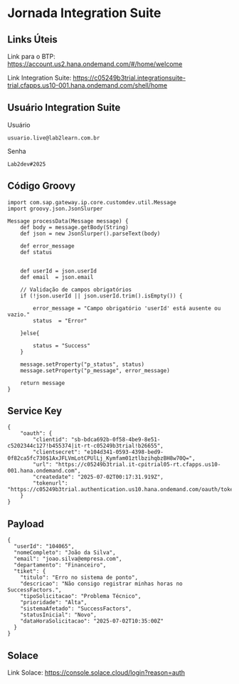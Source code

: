 # Jornada Integration Suite

## Links Úteis
Link para o BTP: https://account.us2.hana.ondemand.com/#/home/welcome

Link Integration Suite: https://c05249b3trial.integrationsuite-trial.cfapps.us10-001.hana.ondemand.com/shell/home

## Usuário Integration Suite
Usuário
```
usuario.live@lab2learn.com.br
```
Senha
```
Lab2dev#2025
```

## Código Groovy
```
import com.sap.gateway.ip.core.customdev.util.Message
import groovy.json.JsonSlurper

Message processData(Message message) {
    def body = message.getBody(String)
    def json = new JsonSlurper().parseText(body)

    def error_message
    def status


    def userId = json.userId
    def email  = json.email

    // Validação de campos obrigatórios
    if (!json.userId || json.userId.trim().isEmpty()) {  

        error_message = "Campo obrigatório 'userId' está ausente ou vazio."
        status  = "Error"

    }else{

        status = "Success"
    }

    message.setProperty("p_status", status)
    message.setProperty("p_message", error_message)

    return message
}
```

## Service Key
```
{
    "oauth": {
        "clientid": "sb-bdca692b-0f58-4be9-8e51-c5202344c127!b455374|it-rt-c05249b3trial!b26655",
        "clientsecret": "e104d341-0593-4398-bed9-0f82ca5fc730$1AxJFLVmLotCPUlLj_Kymfam01ztlbzihqbzBH8w70Q=",
        "url": "https://c05249b3trial.it-cpitrial05-rt.cfapps.us10-001.hana.ondemand.com",
        "createdate": "2025-07-02T00:17:31.919Z",
        "tokenurl": "https://c05249b3trial.authentication.us10.hana.ondemand.com/oauth/token"
    }
}
```

## Payload
```
{
  "userId": "104065",
  "nomeCompleto": "João da Silva",
  "email": "joao.silva@empresa.com",
  "departamento": "Financeiro",
  "tiket": {
    "titulo": "Erro no sistema de ponto",
    "descricao": "Não consigo registrar minhas horas no SuccessFactors.",
    "tipoSolicitacao": "Problema Técnico",
    "prioridade": "Alta",
    "sistemaAfetado": "SuccessFactors",
    "statusInicial": "Novo",
    "dataHoraSolicitacao": "2025-07-02T10:35:00Z"
  }
}
```

## Solace
Link Solace: https://console.solace.cloud/login?reason=auth
